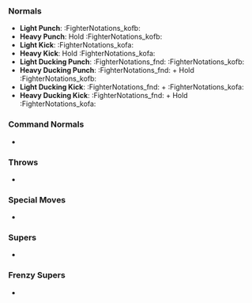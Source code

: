 ### Normals
- **Light Punch**: :FighterNotations_kofb:
- **Heavy Punch**: Hold :FighterNotations_kofb:
- **Light Kick**: :FighterNotations_kofa:
- **Heavy Kick**: Hold :FighterNotations_kofa:
- **Light Ducking Punch**: :FighterNotations_fnd: :FighterNotations_kofb:
- **Heavy Ducking Punch**: :FighterNotations_fnd: + Hold :FighterNotations_kofb: 
- **Light Ducking Kick**: :FighterNotations_fnd: + :FighterNotations_kofa: 
- **Heavy Ducking Kick**: :FighterNotations_fnd: + Hold :FighterNotations_kofa: 
### Command Normals
- 
### Throws
- 
### Special Moves
- 
### Supers
- 
### Frenzy Supers
- 






